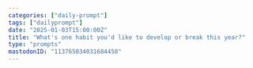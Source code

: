 ```yaml
---
categories: ["daily-prompt"]
tags: ["dailyprompt"]
date: "2025-01-03T15:00:00Z"
title: "What's one habit you'd like to develop or break this year?"
type: "prompts"
mastodonID: "113765034031684458"
---
```

